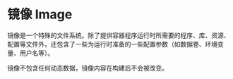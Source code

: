 # 镜像 Image

镜像是一个特殊的文件系统。除了提供容器程序运行时所需要的程序、库、资源、配置等文件外，还包含了一些为运行时准备的一些配置参数（如数据卷、环境变量、用户名等）。

镜像不包含任何动态数据，镜像内容在构建后不会被改变。
